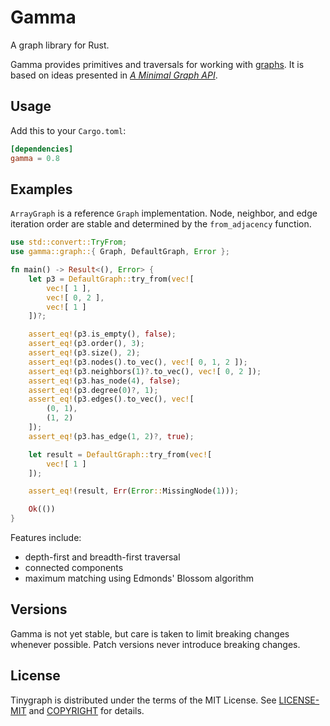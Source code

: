 # Gamma

A graph library for Rust.

Gamma provides primitives and traversals for working with [graphs](https://en.wikipedia.org/wiki/Graph_theory). It is based on ideas presented in *[A Minimal Graph API](https://depth-first.com/articles/2020/01/06/a-minimal-graph-api/)*.

## Usage

Add this to your `Cargo.toml`:

```toml
[dependencies]
gamma = 0.8
```

## Examples

`ArrayGraph` is a reference `Graph` implementation. Node, neighbor, and
edge iteration order are stable and determined by the `from_adjacency` function.

```rust
use std::convert::TryFrom;
use gamma::graph::{ Graph, DefaultGraph, Error };

fn main() -> Result<(), Error> {
    let p3 = DefaultGraph::try_from(vec![
        vec![ 1 ],
        vec![ 0, 2 ],
        vec![ 1 ]
    ])?;

    assert_eq!(p3.is_empty(), false);
    assert_eq!(p3.order(), 3);
    assert_eq!(p3.size(), 2);
    assert_eq!(p3.nodes().to_vec(), vec![ 0, 1, 2 ]);
    assert_eq!(p3.neighbors(1)?.to_vec(), vec![ 0, 2 ]);
    assert_eq!(p3.has_node(4), false);
    assert_eq!(p3.degree(0)?, 1);
    assert_eq!(p3.edges().to_vec(), vec![
        (0, 1),
        (1, 2)
    ]);
    assert_eq!(p3.has_edge(1, 2)?, true);

    let result = DefaultGraph::try_from(vec![
        vec![ 1 ]
    ]);

    assert_eq!(result, Err(Error::MissingNode(1)));

    Ok(())
}
```

Features include:

- depth-first and breadth-first traversal
- connected components
- maximum matching using Edmonds' Blossom algorithm

## Versions

Gamma is not yet stable, but care is taken to limit breaking changes whenever possible. Patch versions never introduce breaking changes.

## License

Tinygraph is distributed under the terms of the MIT License. See
[LICENSE-MIT](LICENSE-MIT) and [COPYRIGHT](COPYRIGHT) for details.